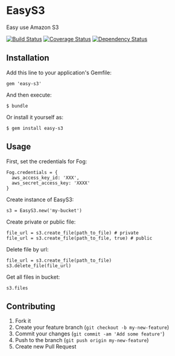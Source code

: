 # EasyS3

Easy use Amazon S3

[![Build Status](https://travis-ci.org/mgrachev/easy-s3.png?branch=master)](https://travis-ci.org/mgrachev/easy-s3)
[![Coverage Status](https://coveralls.io/repos/mgrachev/easy-s3/badge.png?branch=master)](https://coveralls.io/r/mgrachev/easy-s3?branch=master)
[![Dependency Status](https://gemnasium.com/mgrachev/easy-s3.png)](https://gemnasium.com/mgrachev/easy-s3)

## Installation

Add this line to your application's Gemfile:

    gem 'easy-s3'

And then execute:

    $ bundle

Or install it yourself as:

    $ gem install easy-s3

## Usage

First, set the credentials for Fog:

    Fog.credentials = {
      aws_access_key_id: 'XXX',
      aws_secret_access_key: 'XXXX'
    }

Create instance of EasyS3:

    s3 = EasyS3.new('my-bucket')
    
Create private or public file:

    file_url = s3.create_file(path_to_file) # private
    file_url = s3.create_file(path_to_file, true) # public
    
Delete file by url:

    file_url = s3.create_file(path_to_file)
    s3.delete_file(file_url)
    
Get all files in bucket:

    s3.files

## Contributing

1. Fork it
2. Create your feature branch (`git checkout -b my-new-feature`)
3. Commit your changes (`git commit -am 'Add some feature'`)
4. Push to the branch (`git push origin my-new-feature`)
5. Create new Pull Request
